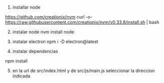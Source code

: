 1. installar node

https://github.com/creationix/nvm
curl -o- https://raw.githubusercontent.com/creationix/nvm/v0.33.8/install.sh | bash

2. instalar node
nvm install node

3. instalar electron
npm i -D electron@latest

4. instalar dependencias

npm install

5. en la url de src/index.html y de src/js/main.js seleccionar la direccion indicada
